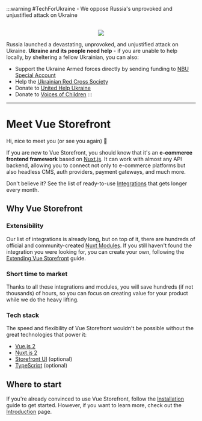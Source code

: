 :::warning #TechForUkraine - We oppose Russia's unprovoked and unjustified attack on Ukraine

<br>
<center>
  <img src="https://user-images.githubusercontent.com/1626923/155853691-d6d0a541-d3b9-40bf-b8f5-2d38303e9e49.png" />
</center>

Russia launched a devastating, unprovoked, and unjustified attack on Ukraine. **Ukraine and its people need help** - if you are unable to help locally, by sheltering a fellow Ukrainian, you can also:

* Support the Ukraine Armed forces directly by sending funding to [NBU Special Account](https://bank.gov.ua/en/news/all/natsionalniy-bank-vidkriv-spetsrahunok-dlya-zboru-koshtiv-na-potrebi-armiyi)
* Help the [Ukrainian Red Cross Society](https://www.icrc.org/en/where-we-work/europe-central-asia/ukraine)
* Donate to [United Help Ukraine](https://unitedhelpukraine.org/)
* Donate to [Voices of Children](https://voices.org.ua/en/)
:::

---------

# Meet Vue Storefront

Hi, nice to meet you (or see you again) 👋

If you are new to Vue Storefront, you should know that it's an **e-commerce frontend framework** based on [Nuxt.js](https://nuxtjs.org/). It can work with almost any API backend, allowing you to connect not only to e-commerce platforms but also headless CMS, auth providers, payment gateways, and much more.

Don't believe it? See the list of ready-to-use [Integrations](/integrations/) that gets longer every month.

## Why Vue Storefront

### Extensibility

Our list of integrations is already long, but on top of it, there are hundreds of official and community-created [Nuxt Modules](https://modules.nuxtjs.org/). If you still haven't found the integration you were looking for, you can create your own, following the [Extending Vue Storefront](/integrate/extending-vue-storefront.html) guide.

### Short time to market

Thanks to all these integrations and modules, you will save hundreds (if not thousands) of hours, so you can focus on creating value for your product while we do the heavy lifting.

### Tech stack

The speed and flexibility of Vue Storefront wouldn't be possible without the great technologies that power it:

* [Vue.js 2](https://v2.vuejs.org/v2/guide)
* [Nuxt.js 2](https://nuxtjs.org/docs/get-started)
* [Storefront UI](https://www.storefrontui.io/) (optional)
* [TypeScript](https://www.typescriptlang.org/docs/home) (optional)

## Where to start

If you're already convinced to use Vue Storefront, follow the [Installation](./general/installation.html) guide to get started. However, if you want to learn more, check out the [Introduction](./getting-started/introduction.html) page.
